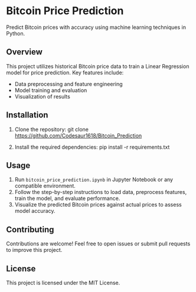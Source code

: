 # Bitcoin Price Prediction

Predict Bitcoin prices with accuracy using machine learning techniques in Python.

## Overview

This project utilizes historical Bitcoin price data to train a Linear Regression model for price prediction. Key features include:

- Data preprocessing and feature engineering
- Model training and evaluation
- Visualization of results

## Installation

1. Clone the repository: git clone https://github.com/Codesaur1618/Bitcoin_Prediction

2. Install the required dependencies: pip install -r requirements.txt
       

## Usage

1. Run `bitcoin_price_prediction.ipynb` in Jupyter Notebook or any compatible environment.
2. Follow the step-by-step instructions to load data, preprocess features, train the model, and evaluate performance.
3. Visualize the predicted Bitcoin prices against actual prices to assess model accuracy.

## Contributing

Contributions are welcome! Feel free to open issues or submit pull requests to improve this project.

## License

This project is licensed under the MIT License.


